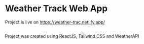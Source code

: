 # Weather Track Web App
Project is live on https://weather-trac.netlify.app/
##
Project was created using ReactJS, Tailwind CSS and WeatherAPI
